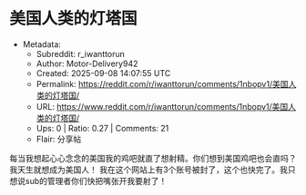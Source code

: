 # 美国人类的灯塔国

- Metadata:
  - Subreddit: r_iwanttorun
  - Author: Motor-Delivery942
  - Created: 2025-09-08 14:07:55 UTC
  - Permalink: https://reddit.com/r/iwanttorun/comments/1nbopv1/美国人类的灯塔国/
  - URL: https://www.reddit.com/r/iwanttorun/comments/1nbopv1/美国人类的灯塔国/
  - Ups: 0 | Ratio: 0.27 | Comments: 21
  - Flair: 分享帖


每当我想起心心念念的美国我的鸡吧就直了想射精。你们想到美国鸡吧也会直吗？
我天生就想成为美国人！
我在这个网站上有3个账号被封了，这个也快完了。我只想说sub的管理者你们快把嘴张开我要射了！

